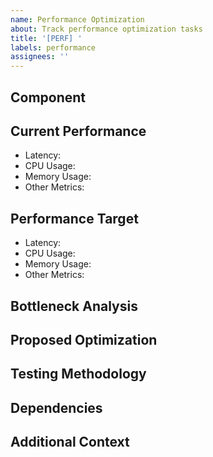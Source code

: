 ```yaml
---
name: Performance Optimization
about: Track performance optimization tasks
title: '[PERF] '
labels: performance
assignees: ''
---
```


## Component
<!-- Which component needs optimization -->

## Current Performance
<!-- Describe the current performance metrics -->
- Latency: <!-- in ms -->
- CPU Usage: <!-- in % -->
- Memory Usage: <!-- in MB -->
- Other Metrics: <!-- specify -->

## Performance Target
<!-- Describe the target performance metrics -->
- Latency: <!-- in ms -->
- CPU Usage: <!-- in % -->
- Memory Usage: <!-- in MB -->
- Other Metrics: <!-- specify -->

## Bottleneck Analysis
<!-- Describe the identified bottlenecks -->

## Proposed Optimization
<!-- Describe the proposed optimization approach -->

## Testing Methodology
<!-- How will the optimization be measured and validated -->

## Dependencies
<!-- Any dependencies on other issues or components -->

## Additional Context
<!-- Any additional information, profiling data, or context -->